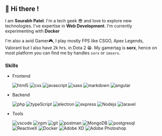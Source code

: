 ## 👋 Hi there !

I am **Sourabh Patel**. I'm a tech geek 😎 and love to explore new technologies. I've expertise in **Web Development**. I'm currently experimenting with **Docker**

I'm also a avid Gamer🎮, I play mostly FPS like CSGO, Apex Legends, Valorant but I also have 2k hrs. in Dota 2 😁. My gamertag is **sorx**, hence on most platform you can find me by handles `sorx` or `imsorx`.

### Skills

- Frontend
    <p>
    <img alt="html5" src="https://img.shields.io/badge/-HTML5-E34F26?style=flat-square&logo=html5&logoColor=white" />
    <img alt="css" src="https://img.shields.io/badge/-CSS-1572B6?style=flat-square&logo=css3&logoColor=white" />
    <img alt="javascript" src="https://img.shields.io/badge/-JavaScript-F7DF1E?style=flat-square&logo=javascript&logoColor=white" />
    <img alt="sass" src="https://img.shields.io/badge/-Sass-CC6699?style=flat-square&logo=sass&logoColor=white" />
    <img alt="markdown" src="https://img.shields.io/badge/-Markdown-000000?style=flat-square&logo=markdown&logoColor=white" />
    <img alt="angular" src="https://img.shields.io/badge/-Angular-DD0031?style=flat-square&logo=angular&logoColor=white" />
    </p>
  
- Backend
    <p>
    <img alt="php" src="https://img.shields.io/badge/-PHP-777BB4?style=flat-square&logo=php&logoColor=white"/>
    <img alt="typeScript" src="https://img.shields.io/badge/-TypeScript-007ACC?style=flat-square&logo=typescript&logoColor=white" />
    <img alt="electron" src="https://img.shields.io/badge/-Electron-47848F?style=flat-square&logo=electron&logoColor=white" />
    <img alt="express" src="https://img.shields.io/badge/-Express-000000?style=flat-square&logo=express&logoColor=white" />
    <img alt="Nodejs" src="https://img.shields.io/badge/-Nodejs-43853d?style=flat-square&logo=Node.js&logoColor=white" />
    <img alt="laravel" src="https://img.shields.io/badge/-Laravel-FF2D20?style=flat-square&logo=laravel&logoColor=white" />
    </p>

- Tools
    <p>
    <img alt="vscode" src="https://img.shields.io/badge/-VSCode-007ACC?style=flat-square&logo=visualstudiocode&logoColor=white" />
    <img alt="npm" src="https://img.shields.io/badge/-NPM-CB3837?style=flat-square&logo=npm&logoColor=white" />
    <img alt="git" src="https://img.shields.io/badge/-Git-F05032?style=flat-square&logo=git&logoColor=white" />
    <img alt="postman" src="https://img.shields.io/badge/-Postman-FF6C37?style=flat-square&logo=postman&logoColor=white" />
    <img alt="MongoDB" src="https://img.shields.io/badge/-MongoDB-13aa52?style=flat-square&logo=mongodb&logoColor=white" />
    <img alt="postgresql" src="https://img.shields.io/badge/-PostgreSQL-4169E1?style=flat-square&logo=postgresql&logoColor=white" />
    <img alt="ReactiveX" src="https://img.shields.io/badge/-RxJs-B7178C?style=flat-square&logo=reactivex&logoColor=white" />
    <img alt="Docker" src="https://img.shields.io/badge/-Docker-46a2f1?style=flat-square&logo=docker&logoColor=white" />
    <img alt="Adobe XD" src="https://img.shields.io/badge/-XD-FF61F6?style=flat-square&logo=adobexd&logoColor=white"/>
    <img alt="Adobe Photoshop" src="https://img.shields.io/badge/-Photoshop-31A8FF?style=flat-square&logo=adobephotoshop&logoColor=white"/>
    </p>
